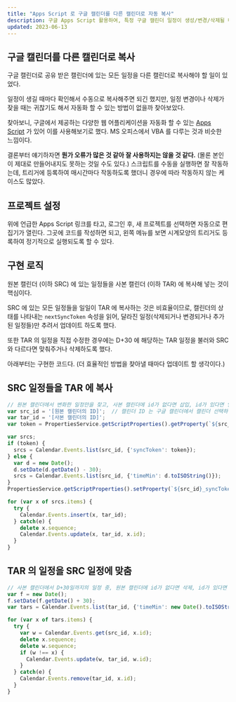 ```yaml
---
title: "Apps Script 로 구글 캘린더를 다른 캘린더로 자동 복사"
description: 구글 Apps Script 활용하여, 특정 구글 캘린더 일정이 생성/변경/삭제될 때마다 이를 자동으로 다른 캔런더에 복사하는 스크립트 만들기
updated: 2023-06-13
---
```


## 구글 캘린더를 다른 캘린더로 복사

구글 캘린더로 공유 받은 캘린더에 있는 모든 일정을 다른 캘린더로 복사해야 할 일이 있었다.

일정이 생길 때마다 확인해서 수동으로 복사해주면 되긴 했지만, 일정 변경이나 삭제가 잦을 때는 귀찮기도 해서 자동화 할 수 있는 방법이 없을까 찾아보았다.

찾아보니, 구글에서 제공하는 다양한 웹 어플리케이션을 자동화 할 수 있는 [Apps Script](https://www.google.com/script/start/) 가 있어 이를 사용해보기로 했다. MS 오피스에서 VBA 를 다루는 것과 비슷한 느낌이다.

결론부터 얘기하자면 **뭔가 오류가 많은 것 같아 잘 사용하지는 않을 것 같다.** (몰론 본인이 제대로 만들어내지도 못하는 것일 수도 있다.) 스크립트를 수동을 실행하면 잘 작동하는데, 트리거에 등록하여 매시간마다 작동하도록 했더니 경우에 따라 작동하지 않는 케이스도 많았다.

## 프로젝트 설정

위에 언급한 Apps Script 링크를 타고, 로그인 후, 새 프로젝트를 선택하면 자동으로 편집기가 열린다. 그곳에 코드를 작성하면 되고, 왼쪽 메뉴를 보면 시계모양의 트리거도 등록하여 정기적으로 실행되도록 할 수 있다.

## 구현 로직

원본 캘린더 (이하 SRC) 에 있는 일정들을 사본 캘린더 (이하 TAR) 에 복사해 넣는 것이 핵심이다.

SRC 에 있는 모든 일정들을 일일이 TAR 에 복사하는 것은 비효율이므로, 캘린더의 상태를 나타내는 `nextSyncToken` 속성을 읽어, 달라진 일정(삭제되거나 변경되거나 추가된 일정들)만 추려서 업데이트 하도록 했다.

또한 TAR 의 일정을 직접 수정한 경우에는 D+30 에 해당하는 TAR 일정을 불러와 SRC 와 다르다면 맞춰주거나 삭제하도록 했다.

아래부터는 구현한 코드다. (더 효율적인 방법을 찾아낼 때마다 업데이트 할 생각이다.)

## SRC 일정들을 TAR 에 복사

```js
// 원본 캘린더에서 변화한 일정만을 찾고, 사본 캘린더에 id가 없다면 삽입, id가 있다면 업데이트
var src_id = '[원본 캘린더의 ID]';  // 캘린더 ID 는 구글 캘린더에서 캘린더 선택하면 나오는 하위 메뉴의 "설정 및 공유" 에서 확인 가능
var tar_id = '[사본 캘린더의 ID]';
var token = PropertiesService.getScriptProperties().getProperty(`${src_id}_syncToken`);

var srcs;
if (token) {
  srcs = Calendar.Events.list(src_id, {'syncToken': token});
} else {
  var d = new Date();
  d.setDate(d.getDate() - 30);
  srcs = Calendar.Events.list(src_id, {'timeMin': d.toISOString()});
}
PropertiesService.getScriptProperties().setProperty(`${src_id}_syncToken`, srcs.nextSyncToken);

for (var x of srcs.items) {
  try {
    Calendar.Events.insert(x, tar_id);
  } catch(e) {
    delete x.sequence;
    Calendar.Events.update(x, tar_id, x.id);
  }
}
```

## TAR 의 일정을 SRC 일정에 맞춤

```js
// 사본 캘린더에서 D+30일까지의 일정 중, 원본 캘린더에 id가 없다면 삭제, id가 있다면 데이터 일치여부 판단해서 원본에 일치시킴
var f = new Date();
f.setDate(f.getDate() + 30);
var tars = Calendar.Events.list(tar_id, {'timeMin': new Date().toISOString(), 'timeMax': f.toISOString()});

for (var x of tars.items) {
  try {
    var w = Calendar.Events.get(src_id, x.id);
    delete x.sequence;
    delete w.sequence;
    if (w !== x) {
      Calendar.Events.update(w, tar_id, w.id);
    }
  } catch(e) {
    Calendar.Events.remove(tar_id, x.id);
  }
}
```